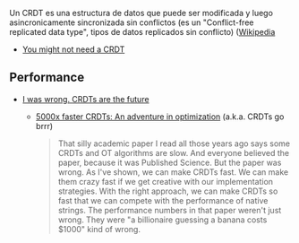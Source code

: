 Un CRDT es una estructura de datos que puede ser modificada y luego asincronicamente sincronizada sin conflictos (es un "Conflict-free replicated data type", tipos de datos replicados sin conflicto) ([Wikipedia](https://es.wikipedia.org/wiki/CRDT_(Tipos_de_datos_replicados_sin_conflicto))

- [You might not need a CRDT](https://driftingin.space/posts/you-might-not-need-a-crdt)

## Performance

- [I was wrong. CRDTs are the future](https://josephg.com/blog/crdts-are-the-future/)
  - [5000x faster CRDTs: An adventure in optimization](https://josephg.com/blog/crdts-go-brrr/) (a.k.a. CRDTs go brrr)

    > That silly academic paper I read all those years ago says some CRDTs and OT algorithms are slow. And everyone believed the paper, because it was Published Science. But the paper was wrong. As I've shown, we can make CRDTs fast. We can make them crazy fast if we get creative with our implementation strategies. With the right approach, we can make CRDTs so fast that we can compete with the performance of native strings. The performance numbers in that paper weren't just wrong. They were "a billionaire guessing a banana costs $1000" kind of wrong.



